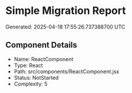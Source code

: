 # Simple Migration Report

Generated: 2025-04-18 17:55:26.737388700 UTC

## Component Details

- Name: ReactComponent
- Type: React
- Path: src/components/ReactComponent.jsx
- Status: NotStarted
- Complexity: 5
